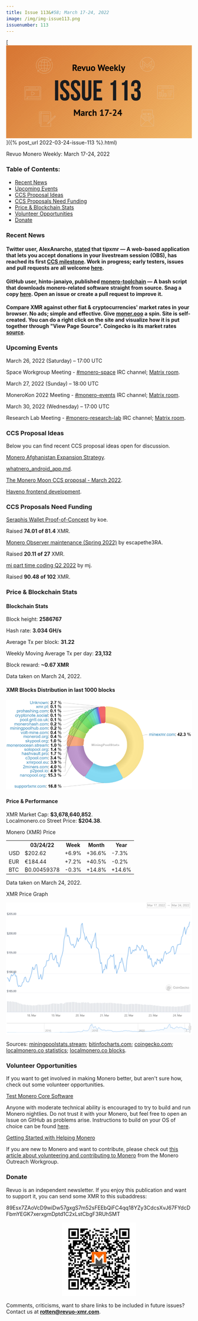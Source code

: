 ```yaml
---
title: Issue 113&#58; March 17-24, 2022
image: /img/img-issue113.png
issuenumber: 113
---
```

[<img src="/img/img-issue113.png" alt="Revuo Monero Weekly #113 Slide" class="img-lead">]({% post_url 2022-03-24-issue-113 %}.html)

<p class="text-lead">Revuo Monero Weekly: March 17-24, 2022</p>
<!--more-->

<h3>Table of Contents:</h3>
<ul class="contents">
    <li><a href="#news">Recent News</a></li>
    <li><a href="#events">Upcoming Events</a></li>
    <li><a href="#ideas">CCS Proposal Ideas</a></li>
    <li><a href="#proposals">CCS Proposals Need Funding</a></li>
    <li><a href="#stats">Price & Blockchain Stats</a></li>
    <li><a href="#volunteer">Volunteer Opportunities</a></li>
    <li><a href="#donate">Donate</a></li>
</ul>

<h3 id="news">Recent News</h3>

<div class="newsbyte">
    <h4>Twitter user, AlexAnarcho, <a href="https://nttr.stream/AlexAnarcho/status/1505252632050511878" target="_blank">stated</a> that tipxmr — A web-based application that lets you accept donations in your livestream session (OBS), has reached its first <a href="https://ccs.getmonero.org/proposals/tipxmr.live.html" target="_blank">CCS milestone</a>. Work in progress; early testers, issues and pull requests are all welcome <a href="https://github.com/tipxmr/tipxmr" target="_blank">here</a>.</h4>
</div>

<div class="newsbyte">
    <h4>GitHub user, hinto-janaiyo, published <a href="https://github.com/hinto-janaiyo/XMRig-Auto-Build" target="_blank">monero-toolchain</a> — A bash script that downloads monero-related software straight from source. Snag a copy <a href="https://github.com/hinto-janaiyo/monero-toolchain/releases/" target="_blank">here</a>. Open an issue or create a pull request to improve it.</h4>
</div>

<div class="newsbyte">
    <h4>Compare XMR against other fiat & cryptocurrencies' market rates in your browser. No ads; simple and effective. Give <a href="https://moner.ooo/" target="_blank">moner.ooo</a> a spin. Site is self-created. You can do a right click on the site and visualize how it is put together through "View Page Source". Coingecko is its market rates <a href="https://www.coingecko.com/en/coins/monero" target="_blank">source</a>.</h4>
</div>

<h3 id="events">Upcoming Events</h3>

<div class="event">
    <p class="date" markdown="1">March 26, 2022 (Saturday) – 17:00 UTC</p>
    <p markdown="1">Space Workgroup Meeting - <a href="irc://irc.libera.chat/#monero-space" target="_blank">#monero-space</a> IRC channel; <a href="https://matrix.to/#/#monero-space:monero.social" target="_blank">Matrix room</a>.</p>
</div>

<div class="event">
    <p class="date" markdown="1">March 27, 2022 (Sunday) – 18:00 UTC</p>
    <p markdown="1">MoneroKon 2022 Meeting - <a href="irc://irc.libera.chat/#monero-events" target="_blank">#monero-events</a> IRC channel; <a href="https://matrix.to/#/#monero-events:monero.social" target="_blank">Matrix room</a>.</p>
</div>

<div class="event">
    <p class="date" markdown="1">March 30, 2022 (Wednesday) – 17:00 UTC</p>
    <p markdown="1">Research Lab Meeting - <a href="irc://irc.libera.chat/#monero-research-lab" target="_blank">#monero-research-lab</a> IRC channel; <a href="https://matrix.to/#/#monero-research-lab:monero.social" target="_blank">Matrix room</a>.</p>
</div>

<h3 id="ideas">CCS Proposal Ideas</h3>

<p>Below you can find recent CCS proposal ideas open for discussion.</p>

<div class="proposal">
<p><a href="https://repo.getmonero.org/monero-project/ccs-proposals/-/merge_requests/282" target="_blank">Monero Afghanistan Expansion Strategy</a>.</p>
</div>

<div class="proposal">
<p><a href="https://repo.getmonero.org/monero-project/ccs-proposals/-/merge_requests/293" target="_blank">whatnero_android_app.md</a>.</p>
</div>

<div class="proposal">
<p><a href="https://repo.getmonero.org/monero-project/ccs-proposals/-/merge_requests/294" target="_blank">The Monero Moon CCS proposal - March 2022</a>.</p>
</div>

<div class="proposal">
<p><a href="https://repo.getmonero.org/monero-project/ccs-proposals/-/merge_requests/295" target="_blank">Haveno frontend development</a>.</p>
</div>

<h3 id="proposals">CCS Proposals Need Funding</h3>

<div class="proposal">
    <p><a href="https://ccs.getmonero.org/proposals/seraphis-wallet-poc.html" target="_blank">Seraphis Wallet Proof-of-Concept</a> by koe.</p>
    <p>Raised <b>74.01 of 81.4</b> XMR.</p>
</div>

<div class="proposal">
    <p><a href="https://ccs.getmonero.org/proposals/escapethe3ra-monero-observer-maintenance-spring-2022.html" target="_blank">Monero Observer maintenance (Spring 2022)</a> by escapethe3RA.</p>
    <p>Raised <b>20.11 of 27</b> XMR.</p>
</div>

<div class="proposal">
    <p><a href="https://ccs.getmonero.org/proposals/mj-part-time-2022-q2.html" target="_blank">mj part time coding Q2 2022</a> by mj.</p>
    <p>Raised <b>90.48 of 102</b> XMR.</p>
</div>

<h3 id="stats">Price & Blockchain Stats</h3>

<h4 class="stat">Blockchain Stats</h4>

<div class="bcstats">
    <p>Block height: <b>2586767</b></p>
    <p>Hash rate: <b>3.034 GH/s</b></p>
    <p>Average Tx per block: <b>31.22</b></p>
    <p>Weekly Moving Average Tx per day: <b>23,132</b></p>
    <p>Block reward: <b>~0.67 XMR</b></p>
</div>
<p class="note">Data taken on March 24, 2022.</p>

<h4 class="stat">XMR Blocks Distribution in last 1000 blocks</h4>
<p><img src="/img/hashrate-pool-distribution-0324.png" alt="Hashrate Pool Distribution Pie Chart"/></p>

<h4 class="stat" id="price-stat">Price & Performance</h4>

<div class="price-intro">XMR Market Cap: <b>$3,678,640,852</b>.<br/>Localmonero.co Street Price: <b>$204.38</b>.</div>

<p class="table-title">Monero (XMR) Price</p>
<table class="price-table">
  <tr class="row1">
    <th></th>
    <th>03/24/22</th>
    <th>Week</th>
    <th>Month</th>
    <th>Year</th>
  </tr>
  <tr>
    <td data-th="XMR to">USD</td>
    <td data-th="03/24/22">$202.62</td>
    <td data-th="Week" class="green">+6.9%</td>
    <td data-th="Month" class="green">+36.6%</td>
    <td data-th="Year" class="red">-7.3%</td>
  </tr>
  <tr class="row3">
    <td data-th="XMR to">EUR</td>
    <td data-th="03/24/22">€184.44</td>
    <td data-th="Week" class="green">+7.2%</td>
    <td data-th="Month" class="green">+40.5%</td>
    <td data-th="Year" class="red">-0.2%</td>
  </tr>
  <tr>
    <td data-th="XMR to">BTC</td>
    <td data-th="03/24/22">₿0.00459378</td>
    <td data-th="Week" class="red">-0.3%</td>
    <td data-th="Month" class="green">+14.8%</td>
    <td data-th="Year" class="green">+14.6%</td>
  </tr>
</table>
<p class="note">Data taken on March 24, 2022.</p>

<p class="table-title">XMR Price Graph</p>

![XMR Price Graph 03/17/22-03/24/22](/img/weekly-chart-0324.png "XMR Price Graph 03/17/22-03/24/22") 

Sources: <a href="https://miningpoolstats.stream/monero" target="_blank">miningpoolstats.stream</a>; <a href="https://bitinfocharts.com/monero/" target="_blank">bitinfocharts.com</a>; <a href="https://www.coingecko.com/en/coins/monero" target="_blank">coingecko.com</a>; <a href="https://localmonero.co/statistics" target="_blank">localmonero.co statistics</a>; <a href="https://localmonero.co/blocks" target="_blank">localmonero.co blocks</a>.

<h3 id="volunteer">Volunteer Opportunities</h3>

<p>If you want to get involved in making Monero better, but aren't sure how, check out some volunteer opportunities.</p>

<div class="newsbyte">
    <p class="date"><a href="https://github.com/monero-project/monero" target="_blank">Test Monero Core Software</a></p>
    <p>Anyone with moderate technical ability is encouraged to try to build and run Monero nightlies. Do not trust it with your Monero, but feel free to open an Issue on GitHub as problems arise. Instructions to build on your OS of choice can be found <a href="https://github.com/monero-project/monero#compiling-monero-from-source" target="_blank">here</a>. </p>
</div>

<div class="newsbyte">
    <p class="date"><a href="https://github.com/monero-project/monero" target="_blank">Getting Started with Helping Monero</a></p>
    <p>If you are new to Monero and want to contribute, please check out <a href="https://www.monerooutreach.org/stories/getting-started-helping-monero.php" target="_blank">this article about volunteering and contributing to Monero</a> from the Monero Outreach Workgroup. </p>
</div>

<h3 id="donate">Donate</h3>

<p markdown="1">Revuo is an independent newsletter. If you enjoy this publication and want to support it, you can send some XMR to this subaddress:</p>

<p class="address" markdown="1">89Esx7ZAoVcD9wiDw57gxgS7m52sFEEbQiFC4qq18YZy3CdcsXvJ67FYdcDFbmYEGK7xerxgmDptd1C2xLstCbgF3RUhSMT</p>

<p><center><a href="monero:89Esx7ZAoVcD9wiDw57gxgS7m52sFEEbQiFC4qq18YZy3CdcsXvJ67FYdcDFbmYEGK7xerxgmDptd1C2xLstCbgF3RUhSMT" class="qr"><img src="/img/donate-monero.jpg" style="max-width: 200px;"/></a></center></p>

Comments, criticisms, want to share links to be included in future issues? Contact us at **rotten@revuo-xmr.com**.